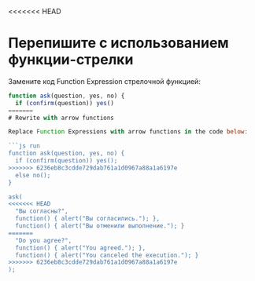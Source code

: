 
<<<<<<< HEAD
# Перепишите с использованием функции-стрелки

Замените код Function Expression стрелочной функцией:

```js run
function ask(question, yes, no) {
  if (confirm(question)) yes()
=======
# Rewrite with arrow functions

Replace Function Expressions with arrow functions in the code below:

```js run
function ask(question, yes, no) {
  if (confirm(question)) yes();
>>>>>>> 6236eb8c3cdde729dab761a1d0967a88a1a6197e
  else no();
}

ask(
<<<<<<< HEAD
  "Вы согласны?",
  function() { alert("Вы согласились."); },
  function() { alert("Вы отменили выполнение."); }
=======
  "Do you agree?",
  function() { alert("You agreed."); },
  function() { alert("You canceled the execution."); }
>>>>>>> 6236eb8c3cdde729dab761a1d0967a88a1a6197e
);
```
